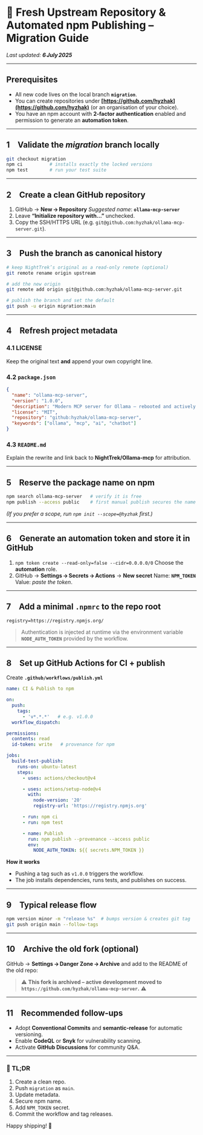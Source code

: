 # 🚀 Fresh Upstream Repository & Automated npm Publishing – Migration Guide

*Last updated: **6 July 2025***

---

## Prerequisites

* All new code lives on the local branch **`migration`**.
* You can create repositories under **[https://github.com/hyzhak](https://github.com/hyzhak)** (or an organisation of your choice).
* You have an npm account with **2‑factor authentication** enabled and permission to generate an **automation token**.

---

## 1 Validate the *migration* branch locally

```bash
git checkout migration
npm ci          # installs exactly the locked versions
npm test        # run your test suite
```

---

## 2 Create a **clean** GitHub repository

1. GitHub → **New → Repository**
   *Suggested name*: **`ollama-mcp-server`**
2. Leave **“Initialize repository with…”** unchecked.
3. Copy the SSH/HTTPS URL (e.g. `git@github.com:hyzhak/ollama-mcp-server.git`).

---

## 3 Push the branch as canonical history

```bash
# keep NightTrek’s original as a read‑only remote (optional)
git remote rename origin upstream

# add the new origin
git remote add origin git@github.com:hyzhak/ollama-mcp-server.git

# publish the branch and set the default
git push -u origin migration:main
```

---

## 4 Refresh project metadata

### 4.1 LICENSE

Keep the original text **and** append your own copyright line.

### 4.2 `package.json`

```json
{
  "name": "ollama-mcp-server",
  "version": "1.0.0",
  "description": "Modern MCP server for Ollama – rebooted and actively maintained.",
  "license": "MIT",
  "repository": "github:hyzhak/ollama-mcp-server",
  "keywords": ["ollama", "mcp", "ai", "chatbot"]
}
```

### 4.3 `README.md`

Explain the rewrite and link back to **NightTrek/Ollama‑mcp** for attribution.

---

## 5 Reserve the package name on npm

```bash
npm search ollama-mcp-server   # verify it is free
npm publish --access public    # first manual publish secures the name
```

*(If you prefer a scope, run `npm init --scope=@hyzhak` first.)*

---

## 6 Generate an **automation token** and store it in GitHub

1. `npm token create --read-only=false --cidr=0.0.0.0/0`
   Choose the **automation** role.
2. GitHub → **Settings → Secrets → Actions** → **New secret**
   Name: **`NPM_TOKEN`**
   Value: *paste the token*.

---

## 7 Add a minimal `.npmrc` to the repo root

```
registry=https://registry.npmjs.org/
```

> Authentication is injected at runtime via the environment variable **`NODE_AUTH_TOKEN`** provided by the workflow.

---

## 8 Set up GitHub Actions for CI + publish

Create **`.github/workflows/publish.yml`**

```yaml
name: CI & Publish to npm

on:
  push:
    tags:
      - 'v*.*.*'   # e.g. v1.0.0
  workflow_dispatch:

permissions:
  contents: read
  id-token: write   # provenance for npm

jobs:
  build-test-publish:
    runs-on: ubuntu-latest
    steps:
      - uses: actions/checkout@v4

      - uses: actions/setup-node@v4
        with:
          node-version: '20'
          registry-url: 'https://registry.npmjs.org'

      - run: npm ci
      - run: npm test

      - name: Publish
        run: npm publish --provenance --access public
        env:
          NODE_AUTH_TOKEN: ${{ secrets.NPM_TOKEN }}
```

**How it works**

* Pushing a tag such as `v1.0.0` triggers the workflow.
* The job installs dependencies, runs tests, and publishes on success.

---

## 9 Typical release flow

```bash
npm version minor -m "release %s"  # bumps version & creates git tag
git push origin main --follow-tags
```

---

## 10 Archive the old fork (optional)

GitHub → **Settings → Danger Zone → Archive** and add to the README of the old repo:

> ⚠️ **This fork is archived – active development moved to
> `https://github.com/hyzhak/ollama-mcp-server`.** ⚠️

---

## 11 Recommended follow‑ups

* Adopt **Conventional Commits** and **semantic‑release** for automatic versioning.
* Enable **CodeQL** or **Snyk** for vulnerability scanning.
* Activate **GitHub Discussions** for community Q\&A.

---

### 🏁 TL;DR

1. Create a clean repo.
2. Push `migration` as `main`.
3. Update metadata.
4. Secure npm name.
5. Add `NPM_TOKEN` secret.
6. Commit the workflow and tag releases.

Happy shipping! 🚢
